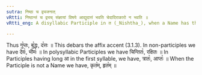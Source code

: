```yaml
---
sutra: निष्ठा च द्व्यजनात्
vRtti: निष्ठान्तं च द्व्यच् संज्ञायां विषये आद्युदात्तं भवति चेदादिराकारो न भवति ॥
vRtti_eng: A disyllabic Participle in त (_Nishtha_), when a Name has the acute on the first syllable, but not if the first syllable has an आ ॥

---
```

Thus गु꣡प्तः, बु꣡द्धः, द꣡त्तः ॥ This debars the affix accent (3.1.3). In non-participles we have देवः꣡, भीमः꣡ ॥ In polysyllabic Participles we have चिन्तितः꣡, रक्षितः ॥ In Participles having long आ in the first syllable, we have, त्रातः꣡, आप्तः꣡ ॥ When the Participle is not a Name we have, कृत꣡म्, हृत꣡म् ॥